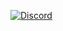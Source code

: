[discord-invite]: https://discord.gg/Ebtd5bd
[ ![Discord](https://discordapp.com/api/guilds/470401683504103424/widget.png) ][discord-invite]

